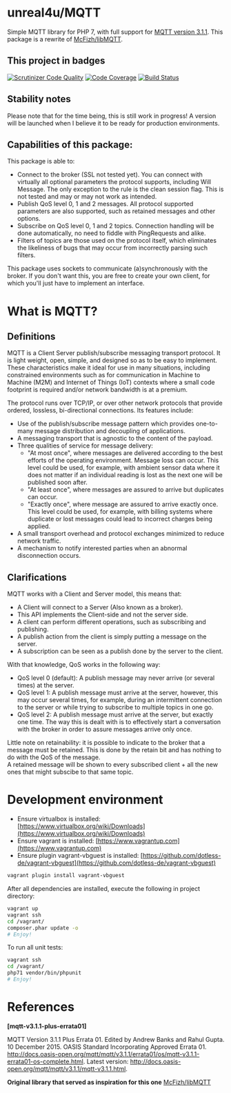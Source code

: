 # unreal4u/MQTT

Simple MQTT library for PHP 7, with full support for 
[MQTT version 3.1.1](http://docs.oasis-open.org/mqtt/mqtt/v3.1.1/mqtt-v3.1.1.html). This package is a rewrite of 
[McFizh/libMQTT](https://github.com/McFizh/libMQTT).

## This project in badges
[![Scrutinizer Code Quality](https://scrutinizer-ci.com/g/unreal4u/mqtt/badges/quality-score.png?b=master)](https://scrutinizer-ci.com/g/unreal4u/mqtt/?branch=master)
[![Code Coverage](https://scrutinizer-ci.com/g/unreal4u/mqtt/badges/coverage.png?b=master)](https://scrutinizer-ci.com/g/unreal4u/mqtt/?branch=master)
[![Build Status](https://travis-ci.org/unreal4u/mqtt.svg)](https://travis-ci.org/unreal4u/mqtt)

## Stability notes

Please note that for the time being, this is still work in progress! A version will be launched when I believe it to be
ready for production environments.

## Capabilities of this package: 

This package is able to:
- Connect to the broker (SSL not tested yet). You can connect with virtually all optional parameters the protocol
supports, including Will Message. The only exception to the rule is the clean session flag. This is not tested and may
or may not work as intended.
- Publish QoS level 0, 1 and 2 messages. All protocol supported parameters are also supported, such as retained messages
and other options.
- Subscribe on QoS level 0, 1 and 2 topics. Connection handling will be done automatically, no need to fiddle with
PingRequests and alike.
- Filters of topics are those used on the protocol itself, which eliminates the likeliness of bugs that may occur from
incorrectly parsing such filters.

This package uses sockets to communicate (a)synchronously with the broker. If you don't want this, you are free to
create your own client, for which you'll just have to implement an interface.

# What is MQTT?

## Definitions

MQTT is a Client Server publish/subscribe messaging transport protocol. It is light weight, open, simple, and designed so as to be easy to implement. These
characteristics make it ideal for use in many situations, including constrained environments such as for communication in Machine to Machine (M2M) and
Internet of Things (IoT) contexts where a small code footprint is required and/or network bandwidth is at a premium.

The protocol runs over TCP/IP, or over other network protocols that provide ordered, lossless, bi-directional connections. Its features include:

- Use of the publish/subscribe message pattern which provides one-to-many message distribution and decoupling of applications.
- A messaging transport that is agnostic to the content of the payload.
- Three qualities of service for message delivery:
  - "At most once", where messages are delivered according to the best efforts of the operating environment. Message loss can occur. This level could be
  used, for example, with ambient sensor data where it does not matter if an individual reading is lost as the next one will be published soon after.
  - "At least once", where messages are assured to arrive but duplicates can occur.
  - "Exactly once", where message are assured to arrive exactly once. This level could be used, for example, with billing systems where duplicate or lost
  messages could lead to incorrect charges being applied.
- A small transport overhead and protocol exchanges minimized to reduce network traffic.
- A mechanism to notify interested parties when an abnormal disconnection occurs.

## Clarifications

MQTT works with a Client and Server model, this means that:
- A Client will connect to a Server (Also known as a broker).
- This API implements the Client-side and not the server side.
- A client can perform different operations, such as subscribing and publishing.
- A publish action from the client is simply putting a message on the server.
- A subscription can be seen as a publish done by the server to the client.

With that knowledge, QoS works in the following way:
- QoS level 0 (default): A publish message may never arrive (or several times) at the server.
- QoS level 1: A publish message must arrive at the server, however, this may occur several times, for example, during an
intermittent connection to the server or while trying to subscribe to multiple topics in one go.
- QoS level 2: A publish message must arrive at the server, but exactly one time. The way this is dealt with is to effectively
start a conversation with the broker in order to assure messages arrive only once.

Little note on retainability: it is possible to indicate to the broker that a message must be retained. This is done by the
retain bit and has nothing to do with the QoS of the message.  
A retained message will be shown to every subscribed client + all the new ones that might subscibe to that same topic.

# Development environment

* Ensure virtualbox is installed: [https://www.virtualbox.org/wiki/Downloads](https://www.virtualbox.org/wiki/Downloads)
* Ensure vagrant is installed: [https://www.vagrantup.com](https://www.vagrantup.com)
* Ensure plugin vagrant-vbguest is installed: [https://github.com/dotless-de/vagrant-vbguest](https://github.com/dotless-de/vagrant-vbguest)

```bash
vagrant plugin install vagrant-vbguest
```

After all dependencies are installed, execute the following in project directory:

```bash
vagrant up
vagrant ssh
cd /vagrant/
composer.phar update -o
# Enjoy!
```

To run all unit tests:

```bash
vagrant ssh
cd /vagrant/
php71 vendor/bin/phpunit
# Enjoy!
```

# References
**[mqtt-v3.1.1-plus-errata01]**

MQTT Version 3.1.1 Plus Errata 01. Edited by Andrew Banks and Rahul Gupta. 10 December 2015. OASIS Standard Incorporating Approved Errata 01. 
http://docs.oasis-open.org/mqtt/mqtt/v3.1.1/errata01/os/mqtt-v3.1.1-errata01-os-complete.html. Latest
version: http://docs.oasis-open.org/mqtt/mqtt/v3.1.1/mqtt-v3.1.1.html.

**Original library that served as inspiration for this one**
[McFizh/libMQTT](https://github.com/McFizh/libMQTT)

